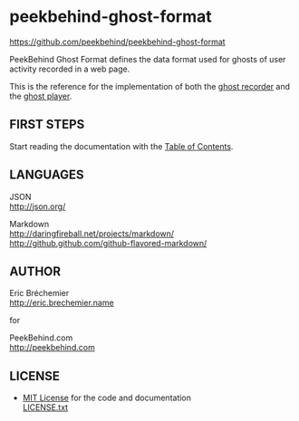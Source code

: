 peekbehind-ghost-format
=======================
https://github.com/peekbehind/peekbehind-ghost-format

PeekBehind Ghost Format defines the data format
used for ghosts of user activity recorded in a web page.

This is the reference for the implementation of both
the [ghost recorder][RECORDER] and the [ghost player][PLAYER].

[RECORDER]: https://github.com/peekbehind/peekbehind-ghost-recorder
[PLAYER]: https://github.com/peekbehind/peekbehind-ghost-player

FIRST STEPS
-----------

Start reading the documentation with the [Table of Contents](doc/contents.md).

LANGUAGES
---------

  JSON  
  http://json.org/

  Markdown  
  http://daringfireball.net/projects/markdown/  
  http://github.github.com/github-flavored-markdown/

AUTHOR
------

  Eric Bréchemier  
  http://eric.brechemier.name

  for

  PeekBehind.com  
  http://peekbehind.com

LICENSE
-------

  * [MIT License][MIT] for the code and documentation  
    [LICENSE.txt](LICENSE.txt)

  [MIT]: http://en.wikipedia.org/wiki/MIT_License "MIT License on Wikipedia"
